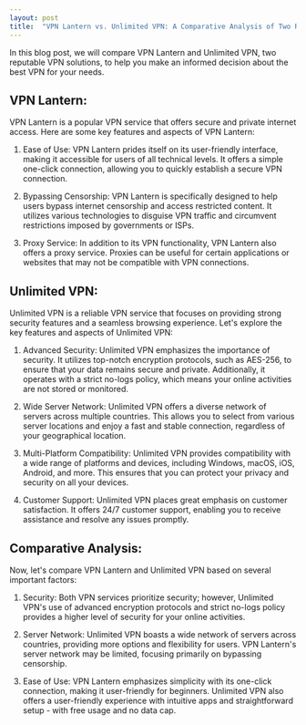 ```yaml
---
layout: post
title:  "VPN Lantern vs. Unlimited VPN: A Comparative Analysis of Two Reliable VPN Solutions"
---
```


In this blog post, we will compare VPN Lantern and Unlimited VPN, two reputable VPN solutions, to help you make an informed decision about the best VPN for your needs.

## VPN Lantern:
VPN Lantern is a popular VPN service that offers secure and private internet access. Here are some key features and aspects of VPN Lantern:

1. Ease of Use: VPN Lantern prides itself on its user-friendly interface, making it accessible for users of all technical levels. It offers a simple one-click connection, allowing you to quickly establish a secure VPN connection.

2. Bypassing Censorship: VPN Lantern is specifically designed to help users bypass internet censorship and access restricted content. It utilizes various technologies to disguise VPN traffic and circumvent restrictions imposed by governments or ISPs.

3. Proxy Service: In addition to its VPN functionality, VPN Lantern also offers a proxy service. Proxies can be useful for certain applications or websites that may not be compatible with VPN connections.

## Unlimited VPN:
Unlimited VPN is a reliable VPN service that focuses on providing strong security features and a seamless browsing experience. Let's explore the key features and aspects of Unlimited VPN:

1. Advanced Security: Unlimited VPN emphasizes the importance of security. It utilizes top-notch encryption protocols, such as AES-256, to ensure that your data remains secure and private. Additionally, it operates with a strict no-logs policy, which means your online activities are not stored or monitored.

2. Wide Server Network: Unlimited VPN offers a diverse network of servers across multiple countries. This allows you to select from various server locations and enjoy a fast and stable connection, regardless of your geographical location.

3. Multi-Platform Compatibility: Unlimited VPN provides compatibility with a wide range of platforms and devices, including Windows, macOS, iOS, Android, and more. This ensures that you can protect your privacy and security on all your devices.

4. Customer Support: Unlimited VPN places great emphasis on customer satisfaction. It offers 24/7 customer support, enabling you to receive assistance and resolve any issues promptly.

## Comparative Analysis:
Now, let's compare VPN Lantern and Unlimited VPN based on several important factors:

1. Security: Both VPN services prioritize security; however, Unlimited VPN's use of advanced encryption protocols and strict no-logs policy provides a higher level of security for your online activities.

2. Server Network: Unlimited VPN boasts a wide network of servers across countries, providing more options and flexibility for users. VPN Lantern's server network may be limited, focusing primarily on bypassing censorship.

3. Ease of Use: VPN Lantern emphasizes simplicity with its one-click connection, making it user-friendly for beginners. Unlimited VPN also offers a user-friendly experience with intuitive apps and straightforward setup - with free usage and no data cap.